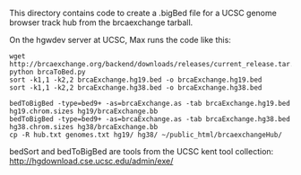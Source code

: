 This directory contains code to create a .bigBed file for a UCSC genome browser
track hub from the brcaexchange tarball.

On the hgwdev server at UCSC, Max runs the code like this:

    wget http://brcaexchange.org/backend/downloads/releases/current_release.tar.gz
    python brcaToBed.py 
    sort -k1,1 -k2,2 brcaExchange.hg19.bed -o brcaExchange.hg19.bed
    sort -k1,1 -k2,2 brcaExchange.hg38.bed -o brcaExchange.hg38.bed

    bedToBigBed -type=bed9+ -as=brcaExchange.as -tab brcaExchange.hg19.bed hg19.chrom.sizes hg19/brcaExchange.bb
    bedToBigBed -type=bed9+ -as=brcaExchange.as -tab brcaExchange.hg38.bed hg38.chrom.sizes hg38/brcaExchange.bb
    cp -R hub.txt genomes.txt hg19/ hg38/ ~/public_html/brcaexchangeHub/

bedSort and bedToBigBed are tools from the UCSC kent tool collection: http://hgdownload.cse.ucsc.edu/admin/exe/
